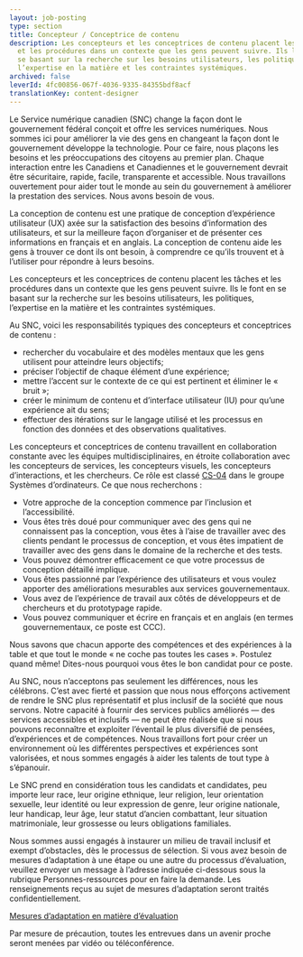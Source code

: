 ```yaml
---
layout: job-posting
type: section
title: Concepteur / Conceptrice de contenu
description: Les concepteurs et les conceptrices de contenu placent les tâches
  et les procédures dans un contexte que les gens peuvent suivre. Ils le font en
  se basant sur la recherche sur les besoins utilisateurs, les politiques,
  l’expertise en la matière et les contraintes systémiques.
archived: false
leverId: 4fc00856-067f-4036-9335-84355bdf8acf
translationKey: content-designer
---
```

Le Service numérique canadien (SNC) change la façon dont le gouvernement fédéral conçoit et offre les services numériques. Nous sommes ici pour améliorer la vie des gens en changeant la façon dont le gouvernement développe la technologie. Pour ce faire, nous plaçons les besoins et les préoccupations des citoyens au premier plan. Chaque interaction entre les Canadiens et Canadiennes et le gouvernement devrait être sécuritaire, rapide, facile, transparente et accessible. Nous travaillons ouvertement pour aider tout le monde au sein du gouvernement à améliorer la prestation des services. Nous avons besoin de vous.

La conception de contenu est une pratique de conception d’expérience utilisateur (UX) axée sur la satisfaction des besoins d’information des utilisateurs, et sur la meilleure façon d’organiser et de présenter ces informations en français et en anglais. La conception de contenu aide les gens à trouver ce dont ils ont besoin, à comprendre ce qu’ils trouvent et à l’utiliser pour répondre à leurs besoins.

Les concepteurs et les conceptrices de contenu placent les tâches et les procédures dans un contexte que les gens peuvent suivre. Ils le font en se basant sur la recherche sur les besoins utilisateurs, les politiques, l’expertise en la matière et les contraintes systémiques.

Au SNC, voici les responsabilités typiques des concepteurs et conceptrices de contenu :

* rechercher du vocabulaire et des modèles mentaux que les gens utilisent pour atteindre leurs objectifs;
* préciser l’objectif de chaque élément d’une expérience;
* mettre l’accent sur le contexte de ce qui est pertinent et éliminer le « bruit »;
* créer le minimum de contenu et d’interface utilisateur (IU) pour qu’une expérience ait du sens;
* effectuer des itérations sur le langage utilisé et les processus en fonction des données et des observations qualitatives.

Les concepteurs et conceptrices de contenu travaillent en collaboration constante avec les équipes multidisciplinaires, en étroite collaboration avec les concepteurs de services, les concepteurs visuels, les concepteurs d’interactions, et les chercheurs. Ce rôle est classé [CS-04](https://www.tbs-sct.gc.ca/agreements-conventions/view-visualiser-fra.aspx?id=1#toc12259212260) dans le groupe Systèmes d’ordinateurs. Ce que nous recherchons :

* Votre approche de la conception commence par l’inclusion et l’accessibilité.
* Vous êtes très doué pour communiquer avec des gens qui ne connaissent pas la conception, vous êtes à l’aise de travailler avec des clients pendant le processus de conception, et vous êtes impatient de travailler avec des gens dans le domaine de la recherche et des tests.
* Vous pouvez démontrer efficacement ce que votre processus de conception détaillé implique.
* Vous êtes passionné par l’expérience des utilisateurs et vous voulez apporter des améliorations mesurables aux services gouvernementaux.
* Vous avez de l’expérience de travail aux côtés de développeurs et de chercheurs et du prototypage rapide.
* Vous pouvez communiquer et écrire en français et en anglais (en termes gouvernementaux, ce poste est CCC).

Nous savons que chacun apporte des compétences et des expériences à la table et que tout le monde « ne coche pas toutes les cases ». Postulez quand même! Dites-nous pourquoi vous êtes le bon candidat pour ce poste.

Au SNC, nous n’acceptons pas seulement les différences, nous les célébrons. C’est avec fierté et passion que nous nous efforçons activement de rendre le SNC plus représentatif et plus inclusif de la société que nous servons. Notre capacité à fournir des services publics améliorés — des services accessibles et inclusifs — ne peut être réalisée que si nous pouvons reconnaître et exploiter l’éventail le plus diversifié de pensées, d’expériences et de compétences. Nous travaillons fort pour créer un environnement où les différentes perspectives et expériences sont valorisées, et nous sommes engagés à aider les talents de tout type à s’épanouir.

Le SNC prend en considération tous les candidats et candidates, peu importe leur race, leur origine ethnique, leur religion, leur orientation sexuelle, leur identité ou leur expression de genre, leur origine nationale, leur handicap, leur âge, leur statut d’ancien combattant, leur situation matrimoniale, leur grossesse ou leurs obligations familiales.

Nous sommes aussi engagés à instaurer un milieu de travail inclusif et exempt d’obstacles, dès le processus de sélection. Si vous avez besoin de mesures d’adaptation à une étape ou une autre du processus d’évaluation, veuillez envoyer un message à l’adresse indiquée ci-dessous sous la rubrique Personnes-ressources pour en faire la demande. Les renseignements reçus au sujet de mesures d’adaptation seront traités confidentiellement.

[Mesures d’adaptation en matière d’évaluation](https://www.canada.ca/fr/commission-fonction-publique/services/mesures-d-adaptation-matiere-evaluation.html)

Par mesure de précaution, toutes les entrevues dans un avenir proche seront menées par vidéo ou téléconférence.